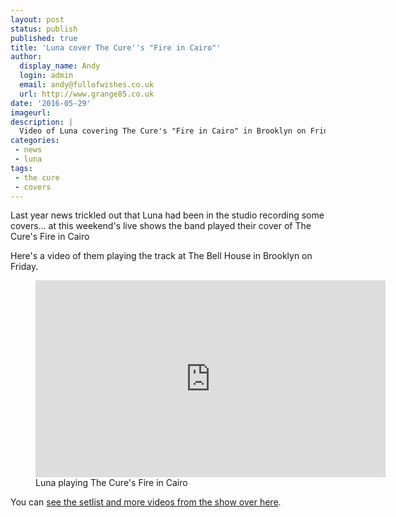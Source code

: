 ```yaml
---
layout: post
status: publish
published: true
title: 'Luna cover The Cure''s "Fire in Cairo"'
author:
  display_name: Andy
  login: admin
  email: andy@fullofwishes.co.uk
  url: http://www.grange85.co.uk
date: '2016-05-29'
imageurl:
description: |
  Video of Luna covering The Cure's "Fire in Cairo" in Brooklyn on Friday 27 May 2016
categories:
 - news
 - luna
tags:
 - the cure
 - covers
---
```

<p class="lead">Last year news trickled out that Luna had been in the studio recording some covers&hellip; at this weekend's live shows the band played their cover of The Cure's Fire in Cairo</p>

<p>Here's a video of them playing the track at The Bell House in Brooklyn on Friday.</p>
<figure class="caption aligncenter"><iframe width="560" height="315" src="https://www.youtube-nocookie.com/embed/oyj8VSaFpzI" frameborder="0" allowfullscreen></iframe><figcaption class="caption-text">Luna playing The Cure's Fire in Cairo</figcaption></figure>

<p>You can <a href="/database/luna/shows/2016/2016-05-27-luna-the-bell-house-brooklyn-new-york-ny-usa/">see the setlist and more videos from the show over here</a>.</p>
